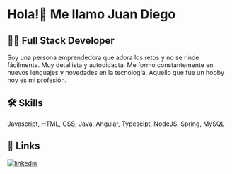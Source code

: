 
# Hola!👋 Me llamo Juan Diego


## 👩‍💻 Full Stack Developer
Soy una persona emprendedora que adora los retos y no se rinde fácilmente. Muy detallista y autodidacta. Me formo constantemente en nuevos lenguajes y novedades en la tecnología. Aquello que fue un hobby hoy es mi profesión. 


## 🛠 Skills
Javascript, HTML, CSS, Java, Angular, Typescipt, NodeJS, Spring, MySQL


## 🔗 Links
[![linkedin](https://img.shields.io/badge/linkedin-0A66C2?style=for-the-badge&logo=linkedin&logoColor=white)](www.linkedin.com/in/juandigascon
)



